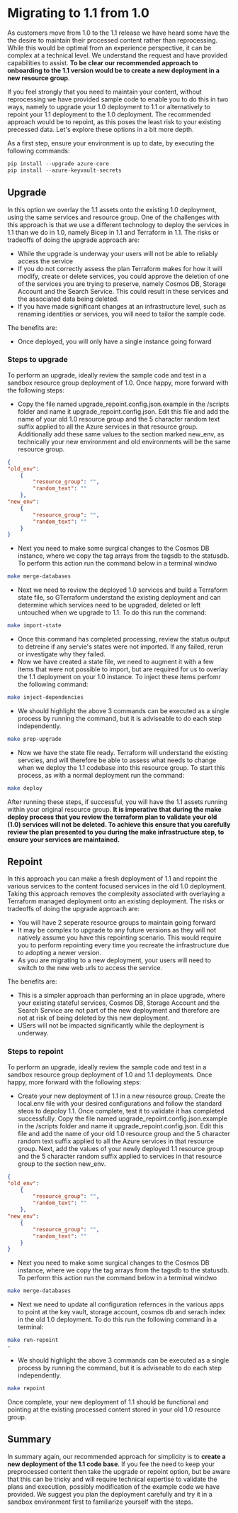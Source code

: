 # Migrating to 1.1 from 1.0

As customers move from 1.0 to the 1.1 release we have heard some have the the desire to maintain their processed content rather than reprocessing. While this would be optimal from an experience perspective, it can be complex at a technical level. We understand the request and have provided capabilities to assist. **To be clear our recommended approach to onboarding to the 1.1 version would be to create a new deployment in a new resource group**. 

If you feel strongly that you need to maintain your content, without reprocessing we have provided sample code to enable you to do this in two ways, namely to upgrade your 1.0 deployment to 1.1 or alternatively to repoint your 1.1 deployment to the 1.0 deployment. The recommended approach would be to repoint, as this poses the least risk to your existing precessed data. Let's explore these options in a bit more depth.

As a first step, ensure your environment is up to date, by executing the following commands:

```python
pip install --upgrade azure-core
pip install --azure-keyvault-secrets
```

## Upgrade 
In this option we overlay the 1.1 assets onto the existing 1.0 deployment, using the same services and resource group. One of the challenges with this approach is that we use a different technology to deploy the services in 1.1 than we do in 1.0, namely Bicep in 1.1 and Terraform in 1.1. The risks or tradeoffs of doing the upgrade approach are:
- While the upgrade is underway your users will not be able to reliably access the service
- If you do not correctly assess the plan Terraform makes for how it will modify, create or delete services, you could approve the deletion of one of the services you are trying to preserve, namely Cosmos DB, Storage Account and the Search Service. This could result in these services and the associated   data being deleted.
- If you have made significant changes at an infrastructure level, such as renaming identities or services, you will need to tailor the sample code.

The benefits are:
- Once deployed, you will only have a single instance going forward

### Steps to upgrade
To perform an upgrade, ideally review the sample code and test in a sandbox resource group deployment of 1.0. Once happy, more forward with the following steps:
- Copy the file named upgrade_repoint.config.json.example in the /scripts folder and name it upgrade_repoint.config.json. Edit this file and add the name of your old 1.0 resource group and the 5 character random text suffix applied to all the Azure services in that resource group. Additionally add these same values to the section marked new_env, as technically your new environment and old environments will be the same resource group.

```json
{
"old_env":
    {
        "resource_group": "",
        "random_text": ""
    },
"new_env":
    {
        "resource_group": "",
        "random_text": ""
    }
}
```
- Next you need to make some surgical changes to the Cosmos DB instance, where we copy the tag arrays from the tagsdb to the statusdb. To perform this action run the command below in a terminal windwo
```bash
make merge-databases
```
- Next we need to review the deployed 1.0 services and build a Terraform state file, so GTerraform understand the existing deployment and can determine which services need to be upgraded, deleted or left untouched when we upgrade to 1.1. To do this run the command:
```bash
make import-state
```
- Once this command has completed processing, review the status output to detreine if any servie's states were not imported. If any failed, rerun or investigate why they failed.
- Now we have created a state file, we need to augment it with a few items that were not possible to import, but are required for us to overlay the 1.1 deployment on your 1.0 instance. To inject these items perfomr the following command:
```bash
make inject-dependencies
```
- We should highlight the above 3 commands can be executed as a single process by running the command, but it is adviseable to do each step independently.
```bash
make prep-upgrade
```
- Now we have the state file ready. Terraform will understand the existing servcies, and will therefore be able to assess what needs to change when we deploy the 1.1 codebase into this resource group. To start this process, as with a normal deployment run the command:
```bash
make deploy
```
After running these steps, if successful, you will have the 1.1 assets running within your original resource group. **It is imperative that during the make deploy process that you review the terraform plan to validate your old (1.0) services will not be deleted. To achieve this ensure that you carefully review the plan presented to you during the make infrastructure step, to ensure your services are maintained.**

## Repoint
In this approach you can make a fresh deployment of 1.1 and repoint the various services to the content focused services in the old 1.0 deployment. Taking this approach removes the complexity associated with overlaying a Terraform managed deployment onto an existing deployment. The risks or tradeoffs of doing the upgrade approach are:
- You will have 2 seperate resource groups to maintain going forward
- It may be complex to upgrade to any future versions as they will not natively assume you have this repointing scenario. This would require you to perform repointing every time you recreate the infrastructure due to adopting a newer version.
- As you are migrating to a new deployment, your users will need to switch to the new web urls to access the service. 

The benefits are:
- This is a  simpler approach than performing an in place upgrade, where your existing stateful services, Cosmos DB, Storage Account and the Search Service are not part of the new deployment and therefore are not at risk of being deleted by this new deployment.
- USers will not be impacted significantly while the deployment is underway. 

### Steps to repoint
To perform an upgrade, ideally review the sample code and test in a sandbox resource group deployment of 1.0 and 1.1 deployments. Once happy, more forward with the following steps:
- Create your new deployment of 1.1 in a new resource group. Create the local.env file with your desired configurations and follow the standard steos to depoloy 1.1. Once complete, test it to validate it has completed successfully. 
Copy the file named upgrade_repoint.config.json.example in the /scripts folder and name it upgrade_repoint.config.json. Edit this file and add the name of your old 1.0 resource group and the 5 character random text suffix applied to all the Azure services in that resource group. Next, add the values of your newly deployed 1.1 resource group and the 5 character random suffix applied to services in that resource group to the section new_env.

```json
{
"old_env":
    {
        "resource_group": "",
        "random_text": ""
    },
"new_env":
    {
        "resource_group": "",
        "random_text": ""
    }
}
```
- Next you need to make some surgical changes to the Cosmos DB instance, where we copy the tag arrays from the tagsdb to the statusdb. To perform this action run the command below in a terminal windwo
```bash
make merge-databases
```
- Next we need to update all configuration refernces in the various apps to point at the key vault, storage account, cosmos db and serach index in the old 1.0 deployment. To do this run the following command in a terminal:
```bash
make run-repoint
- 
```
- We should highlight the above 3 commands can be executed as a single process by running the command, but it is adviseable to do each step independently.
```bash
make repoint
```
Once complete, your new deployment of 1.1 should be functional and pointing at the existing processed content stored in your old 1.0 resource group.

## Summary
In summary again, our recommended approach for simplicity is to **create a new deployment of the 1.1 code base**. If you fee the need to keep your preprocessed content then take the upgrade or repoint option, but be aware that this can be tricky and will require technical expertise to validate the plans and execution, possibly modification of the example code we have provided. We suggest you plan the deployment carefully and try it in a sandbox environment first to familiarize yourself with the steps.